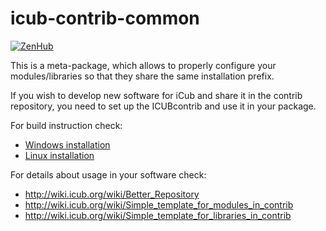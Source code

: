 icub-contrib-common
===================

[![ZenHub](https://img.shields.io/badge/Shipping_faster_with-ZenHub-435198.svg)](https://zenhub.com)

This is a meta-package, which allows to properly configure your
modules/libraries so that they share the same installation prefix.

If you wish to develop new software for iCub and share it in the contrib
repository, you need to set up the ICUBcontrib and use it in your package.

For build instruction check:

 * [Windows installation](http://wiki.icub.org/wiki/Windows:_installation_from_sources#Setup_ICUBcontrib_.28optional.29)
 * [Linux installation](http://wiki.icub.org/wiki/Linux:Installation_from_sources#Setup_ICUBcontrib_.28optional.29)

For details about usage in your software check:

 * http://wiki.icub.org/wiki/Better_Repository
 * http://wiki.icub.org/wiki/Simple_template_for_modules_in_contrib
 * http://wiki.icub.org/wiki/Simple_template_for_libraries_in_contrib

